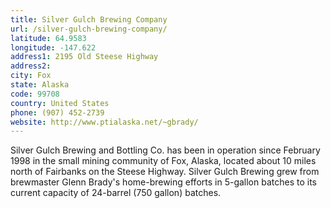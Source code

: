 ```yaml
---
title: Silver Gulch Brewing Company
url: /silver-gulch-brewing-company/
latitude: 64.9583
longitude: -147.622
address1: 2195 Old Steese Highway
address2: 
city: Fox
state: Alaska
code: 99708
country: United States
phone: (907) 452-2739
website: http://www.ptialaska.net/~gbrady/
---
```

Silver Gulch Brewing and Bottling Co. has been in operation since February 1998 in the small mining community of Fox, Alaska, located about 10 miles north of Fairbanks on the Steese Highway. Silver Gulch Brewing grew from brewmaster Glenn Brady's home-brewing efforts in 5-gallon batches to its current capacity of 24-barrel (750 gallon) batches.
